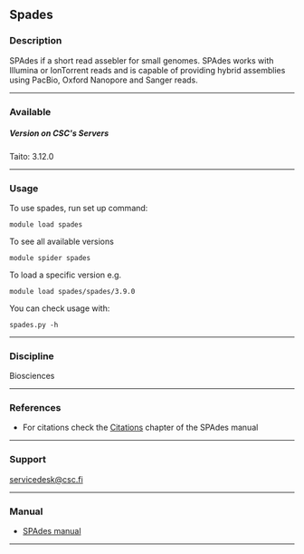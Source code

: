 ## Spades

### Description

SPAdes if a  short read assebler for small genomes.  SPAdes works with
Illumina  or  IonTorrent reads  and  is  capable of  providing  hybrid
assemblies using PacBio, Oxford Nanopore and Sanger reads.

------------------------------------------------------------------------

### Available

##### Version on CSC's Servers

Taito: 3.12.0

------------------------------------------------------------------------

### Usage

To use spades, run set up command:

    module load spades

To see all available versions

    module spider spades

To load a specific version e.g.

    module load spades/spades/3.9.0

You can check usage with:

    spades.py -h

------------------------------------------------------------------------

### Discipline

Biosciences  

------------------------------------------------------------------------

### References

-   For citations check the [Citations] chapter of the SPAdes manual

------------------------------------------------------------------------

### Support

servicedesk@csc.fi

------------------------------------------------------------------------

### Manual

-   [SPAdes manual]

------------------------------------------------------------------------

  [Citations]: http://cab.spbu.ru/files/release3.12.0/manual.html#sec5
  [SPAdes manual]: http://cab.spbu.ru/files/release3.12.0/manual.html
